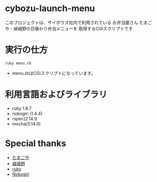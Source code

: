 # cybozu-launch-menu
このプロジェクトは、サイボウズ社内で利用されている
お弁当屋さん たまごや・嵯峨野の日替わり弁当メニューを
取得するCGIスクリプトです

# 実行の仕方

```bash
ruby menu.rb
```
* menu.rbはCGIスクリプトになっています。

# 利用言語およびライブラリ 
* ruby 1.8.7
* nokogiri (1.4.4)
* rspec(2.14.1)
* mocha(0.14.0)

# Special thanks
* [たまごや](http://tamagoya.co.jp/)
* [嵯峨野](http://www.bento-sagano.jp/)
* [ruby](https://www.ruby-lang.org/ja/)
* [Nokogiri](http://nokogiri.org/)

